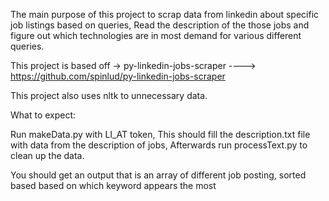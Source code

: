 The main purpose of this project to scrap data from linkedin about specific job listings based on queries, Read the description of the those jobs and figure out
which technologies are in most demand for various different queries.

This project is based off -> py-linkedin-jobs-scraper ----> https://github.com/spinlud/py-linkedin-jobs-scraper

This project also uses nltk to unnecessary data.

What to expect:

Run makeData.py with LI_AT token, This should fill the description.txt file with data from the description of jobs,
Afterwards run processText.py to clean up the data.

You should get an output that is an array of different job posting, sorted based based on which keyword appears the most
 
